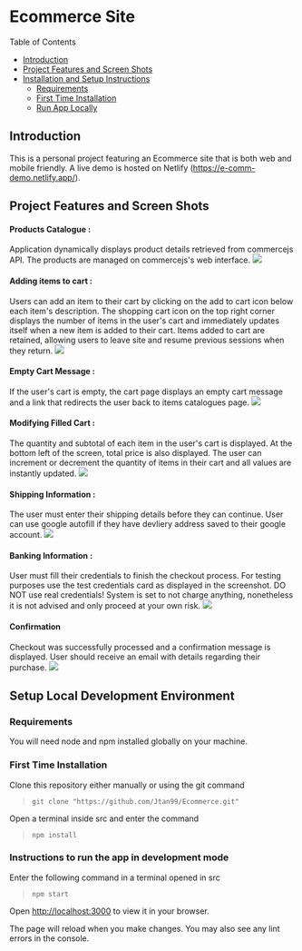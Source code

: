 
# Ecommerce Site

Table of Contents
- [Introduction](#Introduction)
- [Project Features and Screen Shots](#Project-Features-and-Screen-Shots)
- [Installation and Setup Instructions](#Setup-Local-Development-Environment)
   - [Requirements](#Requirements)
   - [First Time Installation](#First-Time-Installation)
   - [Run App Locally](#Instructions-to-run-the-app-in-development-mode)

## Introduction

This is a personal project featuring an Ecommerce site that is both web and mobile friendly. A live demo is hosted on Netlify (https://e-comm-demo.netlify.app/).

## Project Features and Screen Shots
#### Products Catalogue :
Application dynamically displays product details retrieved from commercejs API. The products are managed on commercejs's web interface.
![](src/assets/browseCatalogueDemo.png) 

#### Adding items to cart :
Users can add an item to their cart by clicking on the add to cart icon below each item's description. The shopping cart icon on the top right corner displays the number of items in the user's cart and immediately updates itself when a new item is added to their cart. Items added to cart are retained, allowing users to leave site and resume previous sessions when they return.
![](src/assets/addToCartDemo.png)

#### Empty Cart Message :
If the user's cart is empty, the cart page displays an empty cart message and a link that redirects the user back to items catalogues page.
![](src/assets/emptyCartDemo.png)

#### Modifying Filled Cart :
The quantity and subtotal of each item in the user's cart is displayed. At the bottom left of the screen, total price is also displayed. The user can increment or decrement the quantity of items in their cart and all values are instantly updated.
![](src/assets/modifyCartDemo.png)

#### Shipping Information :
The user must enter their shipping details before they can continue. User can use google autofill if they have devliery address saved to their google account.
![](src/assets/shippingAddressDemo.png)

#### Banking Information :
User must fill their credentials to finish the checkout process. For testing purposes use the test credentials card as displayed in the screenshot. DO NOT use real credentials! System is set to not charge anything, nonetheless it is not advised and only proceed at your own risk.
![](src/assets/paymentDemo.png)

#### Confirmation
Checkout was successfully processed and a confirmation message is displayed. User should receive an email with details regarding their purchase.
![](src/assets/confirmationDemo.png)

## Setup Local Development Environment
### Requirements

You will need node and npm installed globally on your machine.

### First Time Installation
Clone this repository either manually or using the git command   
>`git clone "https://github.com/Jtan99/Ecommerce.git"`  

Open a terminal inside src and enter the command  
>`npm install`  

### Instructions to run the app in development mode
Enter the following command in a terminal opened in src
>```npm start```  

Open [http://localhost:3000](http://localhost:3000) to view it in your browser.

The page will reload when you make changes. You may also see any lint errors in the console.
